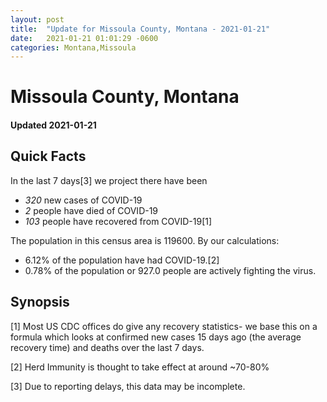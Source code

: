 ```yaml
---
layout: post
title:  "Update for Missoula County, Montana - 2021-01-21"
date:   2021-01-21 01:01:29 -0600
categories: Montana,Missoula
---
```


# Missoula County, Montana
#### Updated 2021-01-21

## Quick Facts

In the last 7 days[3] we project there have been
- *320* new cases of COVID-19
- *2* people have died of COVID-19
- *103* people have recovered from COVID-19[1]

The population in this census area is 119600. By our calculations:
- 6.12% of the population have had COVID-19.[2]
- 0.78% of the population or 927.0 people are actively fighting the virus.

## Synopsis




[1] Most US CDC offices do give any recovery statistics- we base this on a formula which looks at confirmed new cases
15 days ago (the average recovery time) and deaths over the last 7 days.

[2] Herd Immunity is thought to take effect at around ~70-80%

[3] Due to reporting delays, this data may be incomplete.
 
    